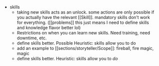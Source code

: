 - skills
	- taking new skills acts as an unlock. some actions are only possible if you actually have the relevant [[Skill]]. mandatory skills don't work for everything. ([[problems]] this just means I need to define skills and knowledge flavor better lol) 
	- Restrictions on when you can learn new skills. Need training, need downtime, etc.
	- define skills better. Possible Heuristic: skills allow you to do
	- add an example to [[sections/storyteller/Scope]]: fireball, fire magic, magic
	- define skills better. Heuristic: skills allow you to *do*